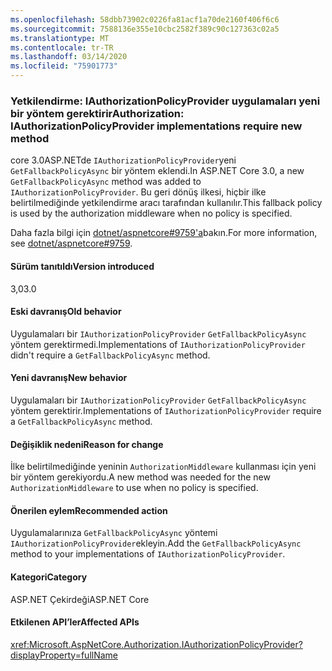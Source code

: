 ```yaml
---
ms.openlocfilehash: 58dbb73902c0226fa81acf1a70de2160f406f6c6
ms.sourcegitcommit: 7588136e355e10cbc2582f389c90c127363c02a5
ms.translationtype: MT
ms.contentlocale: tr-TR
ms.lasthandoff: 03/14/2020
ms.locfileid: "75901773"
---
```

### <a name="authorization-iauthorizationpolicyprovider-implementations-require-new-method"></a><span data-ttu-id="cdb8a-101">Yetkilendirme: IAuthorizationPolicyProvider uygulamaları yeni bir yöntem gerektirir</span><span class="sxs-lookup"><span data-stu-id="cdb8a-101">Authorization: IAuthorizationPolicyProvider implementations require new method</span></span>

<span data-ttu-id="cdb8a-102">core 3.0ASP.NETde `IAuthorizationPolicyProvider`yeni `GetFallbackPolicyAsync` bir yöntem eklendi.</span><span class="sxs-lookup"><span data-stu-id="cdb8a-102">In ASP.NET Core 3.0, a new `GetFallbackPolicyAsync` method was added to `IAuthorizationPolicyProvider`.</span></span> <span data-ttu-id="cdb8a-103">Bu geri dönüş ilkesi, hiçbir ilke belirtilmediğinde yetkilendirme aracı tarafından kullanılır.</span><span class="sxs-lookup"><span data-stu-id="cdb8a-103">This fallback policy is used by the authorization middleware when no policy is specified.</span></span>

<span data-ttu-id="cdb8a-104">Daha fazla bilgi için [dotnet/aspnetcore#9759'a](https://github.com/dotnet/aspnetcore/pull/9759)bakın.</span><span class="sxs-lookup"><span data-stu-id="cdb8a-104">For more information, see [dotnet/aspnetcore#9759](https://github.com/dotnet/aspnetcore/pull/9759).</span></span>

#### <a name="version-introduced"></a><span data-ttu-id="cdb8a-105">Sürüm tanıtıldı</span><span class="sxs-lookup"><span data-stu-id="cdb8a-105">Version introduced</span></span>

<span data-ttu-id="cdb8a-106">3,0</span><span class="sxs-lookup"><span data-stu-id="cdb8a-106">3.0</span></span>

#### <a name="old-behavior"></a><span data-ttu-id="cdb8a-107">Eski davranış</span><span class="sxs-lookup"><span data-stu-id="cdb8a-107">Old behavior</span></span>

<span data-ttu-id="cdb8a-108">Uygulamaları bir `IAuthorizationPolicyProvider` `GetFallbackPolicyAsync` yöntem gerektirmedi.</span><span class="sxs-lookup"><span data-stu-id="cdb8a-108">Implementations of `IAuthorizationPolicyProvider` didn't require a `GetFallbackPolicyAsync` method.</span></span>

#### <a name="new-behavior"></a><span data-ttu-id="cdb8a-109">Yeni davranış</span><span class="sxs-lookup"><span data-stu-id="cdb8a-109">New behavior</span></span>

<span data-ttu-id="cdb8a-110">Uygulamaları bir `IAuthorizationPolicyProvider` `GetFallbackPolicyAsync` yöntem gerektirir.</span><span class="sxs-lookup"><span data-stu-id="cdb8a-110">Implementations of `IAuthorizationPolicyProvider` require a `GetFallbackPolicyAsync` method.</span></span>

#### <a name="reason-for-change"></a><span data-ttu-id="cdb8a-111">Değişiklik nedeni</span><span class="sxs-lookup"><span data-stu-id="cdb8a-111">Reason for change</span></span>

<span data-ttu-id="cdb8a-112">İlke belirtilmediğinde yeninin `AuthorizationMiddleware` kullanması için yeni bir yöntem gerekiyordu.</span><span class="sxs-lookup"><span data-stu-id="cdb8a-112">A new method was needed for the new `AuthorizationMiddleware` to use when no policy is specified.</span></span>

#### <a name="recommended-action"></a><span data-ttu-id="cdb8a-113">Önerilen eylem</span><span class="sxs-lookup"><span data-stu-id="cdb8a-113">Recommended action</span></span>

<span data-ttu-id="cdb8a-114">Uygulamalarınıza `GetFallbackPolicyAsync` yöntemi `IAuthorizationPolicyProvider`ekleyin.</span><span class="sxs-lookup"><span data-stu-id="cdb8a-114">Add the `GetFallbackPolicyAsync` method to your implementations of `IAuthorizationPolicyProvider`.</span></span>

#### <a name="category"></a><span data-ttu-id="cdb8a-115">Kategori</span><span class="sxs-lookup"><span data-stu-id="cdb8a-115">Category</span></span>

<span data-ttu-id="cdb8a-116">ASP.NET Çekirdeği</span><span class="sxs-lookup"><span data-stu-id="cdb8a-116">ASP.NET Core</span></span>

#### <a name="affected-apis"></a><span data-ttu-id="cdb8a-117">Etkilenen API’ler</span><span class="sxs-lookup"><span data-stu-id="cdb8a-117">Affected APIs</span></span>

<xref:Microsoft.AspNetCore.Authorization.IAuthorizationPolicyProvider?displayProperty=fullName>

<!-- 

#### Affected APIs

`T:Microsoft.AspNetCore.Authorization.IAuthorizationPolicyProvider`

-->
